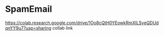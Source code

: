 # SpamEmail  
 https://colab.research.google.com/drive/1Oo8cQtH0YEowkRmXlLSyeQDUdqnYY9u7?usp=sharing
 collab link
